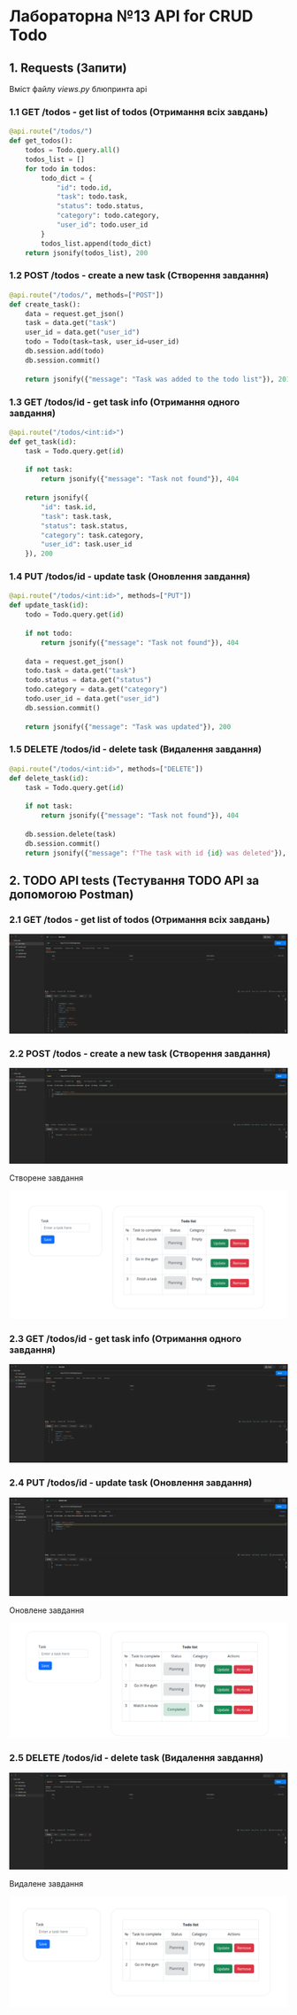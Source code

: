 # Лабораторна №13 API for CRUD Todo

## 1. Requests (Запити)

Вміст файлу *views.py* блюпринта api

### 1.1 GET /todos - get list of todos (Отримання всіх завдань)

```python
@api.route("/todos/")
def get_todos():
    todos = Todo.query.all()
    todos_list = []
    for todo in todos:
        todo_dict = {
            "id": todo.id,
            "task": todo.task,
            "status": todo.status,
            "category": todo.category,
            "user_id": todo.user_id
        }
        todos_list.append(todo_dict)
    return jsonify(todos_list), 200
```

### 1.2 POST /todos - create a new task (Створення завдання)

```python
@api.route("/todos/", methods=["POST"])
def create_task():
    data = request.get_json()
    task = data.get("task")
    user_id = data.get("user_id")
    todo = Todo(task=task, user_id=user_id)
    db.session.add(todo)
    db.session.commit()

    return jsonify({"message": "Task was added to the todo list"}), 201
```

### 1.3 GET /todos/id - get task info (Отримання одного завдання)

```python
@api.route("/todos/<int:id>")
def get_task(id):
    task = Todo.query.get(id)

    if not task:
        return jsonify({"message": "Task not found"}), 404

    return jsonify({
        "id": task.id,
        "task": task.task,
        "status": task.status,
        "category": task.category,
        "user_id": task.user_id
    }), 200
```

### 1.4 PUT /todos/id - update task (Оновлення завдання)

```python
@api.route("/todos/<int:id>", methods=["PUT"])
def update_task(id):
    todo = Todo.query.get(id)

    if not todo:
        return jsonify({"message": "Task not found"}), 404

    data = request.get_json()
    todo.task = data.get("task")
    todo.status = data.get("status")
    todo.category = data.get("category")
    todo.user_id = data.get("user_id")
    db.session.commit()

    return jsonify({"message": "Task was updated"}), 200
```

### 1.5 DELETE /todos/id - delete task (Видалення завдання)

```python
@api.route("/todos/<int:id>", methods=["DELETE"])
def delete_task(id):
    task = Todo.query.get(id)

    if not task:
        return jsonify({"message": "Task not found"}), 404

    db.session.delete(task)
    db.session.commit()
    return jsonify({"message": f"The task with id {id} was deleted"}), 200
```

## 2. TODO API tests (Тестування TODO API за допомогою Postman)

### 2.1 GET /todos - get list of todos (Отримання всіх завдань)

![image](/screenshots/lab13/lab13_1.png)

### 2.2 POST /todos - create a new task (Створення завдання)

![image](/screenshots/lab13/lab13_2.png)

Створене завдання

![image](/screenshots/lab13/lab13_3.png)

### 2.3 GET /todos/id - get task info (Отримання одного завдання)

![image](/screenshots/lab13/lab13_4.png)

### 2.4 PUT /todos/id - update task (Оновлення завдання)

![image](/screenshots/lab13/lab13_5.png)

Оновлене завдання

![image](/screenshots/lab13/lab13_6.png)

### 2.5 DELETE /todos/id - delete task (Видалення завдання)

![image](/screenshots/lab13/lab13_7.png)

Видалене завдання

![image](/screenshots/lab13/lab13_8.png)